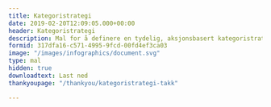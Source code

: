 ```yaml
---
title: Kategoristrategi
date: 2019-02-20T12:09:05.000+00:00
header: Kategoristrategi
description: Mal for å definere en tydelig, aksjonsbasert kategoristrategi
formid: 317dfa16-c571-4995-9fcd-00fd4ef3ca03
image: "/images/infographics/document.svg"
type: mal
hidden: true
downloadtext: Last ned
thankyoupage: "/thankyou/kategoristrategi-takk"

---
```

